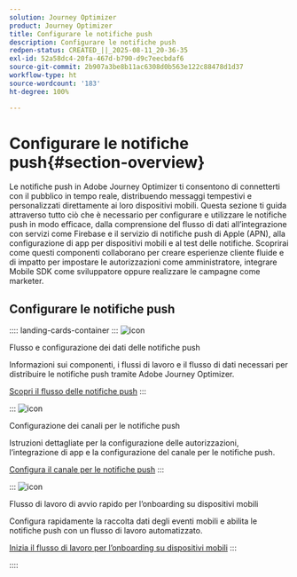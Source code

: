 ```yaml
---
solution: Journey Optimizer
product: Journey Optimizer
title: Configurare le notifiche push
description: Configurare le notifiche push
redpen-status: CREATED_||_2025-08-11_20-36-35
exl-id: 52a58dc4-20fa-467d-b790-d9c7eecbdaf6
source-git-commit: 2b907a3be8b11ac6308d0b563e122c88478d1d37
workflow-type: ht
source-wordcount: '183'
ht-degree: 100%

---
```


# Configurare le notifiche push{#section-overview}

Le notifiche push in Adobe Journey Optimizer ti consentono di connetterti con il pubblico in tempo reale, distribuendo messaggi tempestivi e personalizzati direttamente ai loro dispositivi mobili. Questa sezione ti guida attraverso tutto ciò che è necessario per configurare e utilizzare le notifiche push in modo efficace, dalla comprensione del flusso di dati all’integrazione con servizi come Firebase e il servizio di notifiche push di Apple (APN), alla configurazione di app per dispositivi mobili e al test delle notifiche. Scoprirai come questi componenti collaborano per creare esperienze cliente fluide e di impatto per impostare le autorizzazioni come amministratore, integrare Mobile SDK come sviluppatore oppure realizzare le campagne come marketer.

## Configurare le notifiche push

:::: landing-cards-container
:::
![icon](https://cdn.experienceleague.adobe.com/icons/puzzle-piece.svg)

Flusso e configurazione dei dati delle notifiche push

Informazioni sui componenti, i flussi di lavoro e il flusso di dati necessari per distribuire le notifiche push tramite Adobe Journey Optimizer.

[Scopri il flusso delle notifiche push](../using/push/push-gs.md)
:::

:::
![icon](https://cdn.experienceleague.adobe.com/icons/gear.svg)

Configurazione dei canali per le notifiche push

Istruzioni dettagliate per la configurazione delle autorizzazioni, l’integrazione di app e la configurazione del canale per le notifiche push.

[Configura il canale per le notifiche push](../using/push/push-configuration.md)
:::

:::
![icon](https://cdn.experienceleague.adobe.com/icons/circle-play.svg)

Flusso di lavoro di avvio rapido per l’onboarding su dispositivi mobili

Configura rapidamente la raccolta dati degli eventi mobili e abilita le notifiche push con un flusso di lavoro automatizzato.

[Inizia il flusso di lavoro per l’onboarding su dispositivi mobili](../using/push/mobile-onboarding-wf.md)
:::

::::
